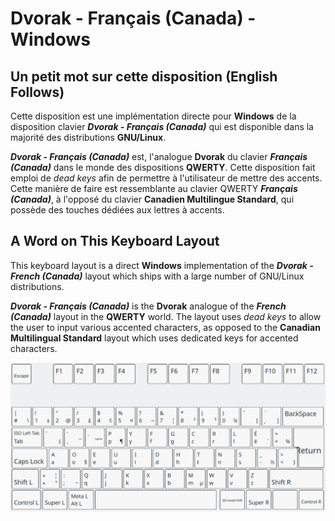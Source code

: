 # Dvorak - Français (Canada) - Windows

## Un petit mot sur cette disposition (English Follows)

Cette disposition est une implémentation directe pour **Windows** de la disposition clavier **_Dvorak - Français (Canada)_** qui est disponible dans la majorité des distributions **GNU/Linux**.

**_Dvorak - Français (Canada)_** est, l'analogue **Dvorak** du clavier **_Français (Canada)_** dans le monde des dispositions **QWERTY**. Cette disposition fait emploi de _dead keys_ afin de permettre à l'utilisateur de mettre des accents. Cette manière de faire est ressemblante au clavier QWERTY **_Français (Canada)_**, à l'opposé du clavier **Canadien Multilingue Standard**, qui possède des touches dédiées aux lettres à accents.
## A Word on This Keyboard Layout
This keyboard layout is a direct **Windows** implementation of the **_Dvorak - French (Canada)_** layout which ships with a large number of GNU/Linux distributions. 

**_Dvorak - Français (Canada)_** is the **Dvorak** analogue of the **_French (Canada)_** layout in the **QWERTY** world. The layout uses _dead keys_ to allow the user to input various accented characters, as opposed to the **Canadian Multilingual Standard** layout which uses dedicated keys for accented characters.

![](assets/layout.png)
